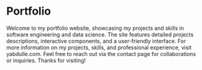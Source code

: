 # Portfolio
Welcome to my portfolio website, showcasing my projects and skills in software engineering and data science.  The site features detailed projects descriptions, interactive components, and a user-friendly interface. For more information on my projects, skills, and professional experience, visit yabdulle.com. Feel free to reach out via the contact page for collaborations or inquiries. Thanks for visiting!

